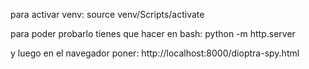 para activar venv:
source venv/Scripts/activate


para poder probarlo tienes que hacer en bash:
python -m http.server

y luego en el navegador poner:
http://localhost:8000/dioptra-spy.html
